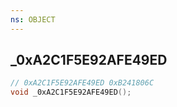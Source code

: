 ```yaml
---
ns: OBJECT
---
```

## _0xA2C1F5E92AFE49ED

```c
// 0xA2C1F5E92AFE49ED 0xB241806C
void _0xA2C1F5E92AFE49ED();
```


